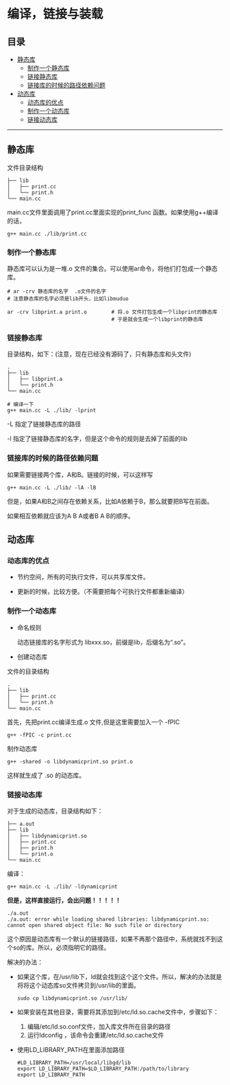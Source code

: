 # 编译，链接与装载

## 目录

* [静态库](#静态库)
    * [制作一个静态库](#制作一个静态库)
    * [链接静态库](#链接静态库)
    * [链接库的时候的路径依赖问题](#链接库的时候的路径依赖问题)
* [动态库](#动态库)
    * [动态库的优点](#动态库的优点)
    * [制作一个动态库](#制作一个动态库)
    * [链接动态库](#链接动态库)
    

---

## 静态库

文件目录结构
```
├── lib
│   ├── print.cc
│   └── print.h
└── main.cc
```

main.cc文件里面调用了print.cc里面实现的print_func 函数。如果使用g++编译的话，
```
g++ main.cc ./lib/print.cc
```

### 制作一个静态库

静态库可以认为是一堆.o 文件的集合。可以使用ar命令，将他们打包成一个静态库。
```
# ar -crv 静态库的名字  .o文件的名字
# 注意静态库的名字必须是lib开头，比如libmuduo

ar -crv libprint.a print.o        # 将.o 文件打包生成一个libprint的静态库
                                  # 于是就会生成一个libprint的静态库
```
### 链接静态库
目录结构，如下：(注意，现在已经没有源码了，只有静态库和头文件)
```
.
├── lib
│   ├── libprint.a
│   └── print.h
└── main.cc
```

```
# 编译一下
g++ main.cc -L ./lib/ -lprint
```

-L 指定了链接静态库的路径

-l 指定了链接静态库的名字，但是这个命令的规则是去掉了前面的lib


### 链接库的时候的路径依赖问题

如果需要链接两个库，A和B。链接的时候，可以这样写
```
g++ main.cc -L ./lib/ -lA -lB
```

但是，如果A和B之间存在依赖关系，比如A依赖于B，那么就要把B写在前面。

如果相互依赖就应该为A B A或者B A B的顺序。



## 动态库


### 动态库的优点

* 节约空间，所有的可执行文件，可以共享库文件。

* 更新的时候，比较方便。（不需要把每个可执行文件都重新编译）


### 制作一个动态库

* 命名规则

    动态链接库的名字形式为 libxxx.so，前缀是lib，后缀名为“.so”。

* 创建动态库

文件的目录结构
```
.
├── lib
│   ├── print.cc
│   └── print.h
└── main.cc
```

首先，先把print.cc编译生成.o 文件,但是这里需要加入一个 -fPIC
```
g++ -fPIC -c print.cc
```

制作动态库
```
g++ -shared -o libdynamicprint.so print.o
```

这样就生成了 .so 的动态库。

### 链接动态库
对于生成的动态库，目录结构如下：
```
├── a.out
├── lib
│   ├── libdynamicprint.so
│   ├── print.cc
│   ├── print.h
│   └── print.o
└── main.cc
```

编译：
```
g++ main.cc -L ./lib/ -ldynamicprint
```

**但是，这样直接运行，会出问题！！！！！**
```
./a.out
./a.out: error while loading shared libraries: libdynamicprint.so: cannot open shared object file: No such file or directory
```

这个原因是动态库有一个默认的链接路径，如果不再那个路径中，系统就找不到这个so的库。所以，必须指明它的路径。

解决的办法：

* 如果这个库，在/usr/lib下，ld就会找到这个这个文件。所以，解决的办法就是将将这个动态库so文件拷贝到/usr/lib的里面。
    ```
    sudo cp libdynamicprint.so /usr/lib/
    ```

* 如果安装在其他目录，需要将其添加到/etc/ld.so.cache文件中，步骤如下：

    1. 编辑/etc/ld.so.conf文件，加入库文件所在目录的路径
    2. 运行ldconfig ，该命令会重建/etc/ld.so.cache文件

* 使用LD_LIBRARY_PATH在里面添加路径
    ```
    #LD_LIBRARY_PATH=/usr/local/libgd/lib
    export LD_LIBRARY_PATH=$LD_LIBRARY_PATH:/path/to/library
    export LD_LIBRARY_PATH
    ```


